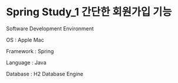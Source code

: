 # Spring Study_1 간단한 회원가입 기능


Software Development Environment

OS : Apple Mac

Framework : Spring

Language : Java

Database : H2 Database Engine
